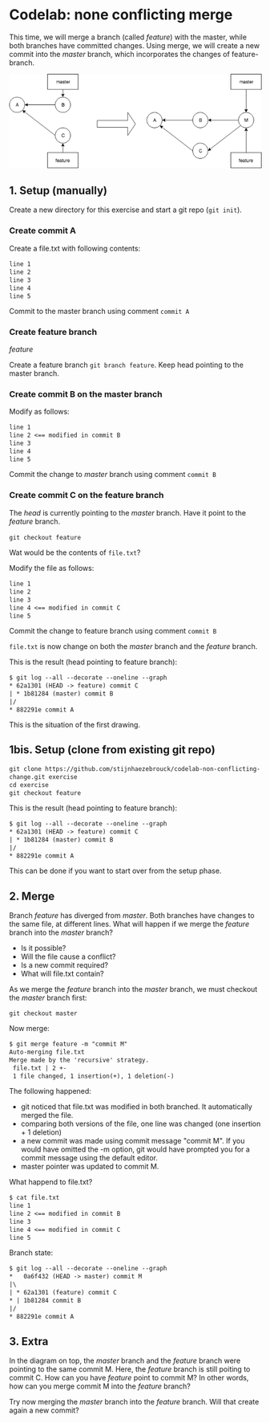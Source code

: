 # Codelab: none conflicting merge

This time, we will merge a branch (called *feature*) with the master, while both branches have committed changes.
Using merge, we will create a new commit into the *master* branch, which incorporates the changes of feature-branch.


![non conflicting merge](git-non-conflicting-merge.png "Non conflicting merge")


## 1. Setup (manually)
Create a new directory for this exercise and start a git repo (`git init`).

### Create commit A
Create a file.txt with following contents:
```
line 1
line 2
line 3
line 4
line 5
```

Commit to the master branch using comment `commit A`

### Create feature branch
*feature*

Create a feature branch `git branch feature`. Keep head pointing to the master branch.

### Create commit B on the master branch

Modify as follows:

```
line 1
line 2 <== modified in commit B
line 3
line 4
line 5
```

Commit the change to *master* branch using comment `commit B`

### Create commit C on the feature branch

The *head* is currently pointing to the *master* branch. Have it point to the *feature* branch.

`git checkout feature`

Wat would be the contents of `file.txt`?

Modify the file as follows:

```
line 1
line 2
line 3
line 4 <== modified in commit C
line 5
```

Commit the change to feature branch using comment `commit B`

`file.txt` is now change on both the *master* branch and the *feature* branch.

This is the result (head pointing to feature branch):

```
$ git log --all --decorate --oneline --graph
* 62a1301 (HEAD -> feature) commit C
| * 1b81284 (master) commit B
|/  
* 882291e commit A
```

This is the situation of the first drawing.

## 1bis. Setup (clone from existing git repo)

```
git clone https://github.com/stijnhaezebrouck/codelab-non-conflicting-change.git exercise
cd exercise
git checkout feature
```

This is the result (head pointing to feature branch):

```
$ git log --all --decorate --oneline --graph
* 62a1301 (HEAD -> feature) commit C
| * 1b81284 (master) commit B
|/  
* 882291e commit A
```

This can be done if you want to start over from the setup phase.

## 2. Merge

Branch *feature* has diverged from *master*. Both branches have changes to the same file, at different lines.
What will happen if we merge the *feature* branch into the *master* branch? 
* Is it possible?
* Will the file cause a conflict?
* Is a new commit required?
* What will file.txt contain?

As we merge the *feature* branch into the *master* branch, we must checkout the *master* branch first:

```
git checkout master
```

Now merge:

```
$ git merge feature -m "commit M"
Auto-merging file.txt
Merge made by the 'recursive' strategy.
 file.txt | 2 +-
 1 file changed, 1 insertion(+), 1 deletion(-)

```

The following happened:
* git noticed that file.txt was modified in both branched. It automatically merged the file.
* comparing both versions of the file, one line was changed (one insertion + 1 deletion)
* a new commit was made using commit message "commit M". If you would have omitted the -m option, git would have prompted
you for a commit message using the default editor.
* master pointer was updated to commit M.

What happend to file.txt?

```
$ cat file.txt
line 1
line 2 <== modified in commit B
line 3
line 4 <== modified in commit C
line 5
```

Branch state:
```
$ git log --all --decorate --oneline --graph
*   0a6f432 (HEAD -> master) commit M
|\  
| * 62a1301 (feature) commit C
* | 1b81284 commit B
|/  
* 882291e commit A
```

## 3. Extra

In the diagram on top, the *master* branch and the *feature* branch were pointing to the same commit M.
Here, the *feature* branch is still poiting to commit C. How can you have *feature* point to commit M?
In other words, how can you merge commit M into the  *feature* branch?

Try now merging the *master* branch into the *feature* branch. Will that create again a new commit?